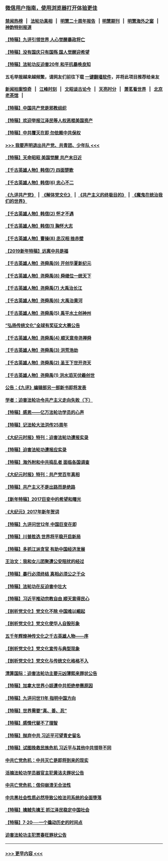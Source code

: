 ### [微信用户指南，使用浏览器打开体验更佳](https://github.com/gfw-breaker/banned-news1/blob/master/indexes/wechat-guide.md?t=0)
#### [禁闻热榜](热点新闻.md?t=0)  &nbsp;&nbsp;|&nbsp;&nbsp; [法轮功真相](https://github.com/gfw-breaker/truth/blob/master/README.md?t=0) &nbsp;&nbsp;|&nbsp;&nbsp; [明慧二十周年报告](https://github.com/gfw-breaker/mh-reports/blob/master/README.md?t=0) &nbsp;&nbsp;|&nbsp;&nbsp;[明慧期刊](https://github.com/gfw-breaker/mh-qikan) &nbsp;&nbsp;|&nbsp;&nbsp; [明慧海外之窗](https://github.com/gfw-breaker/mh-news/blob/master/README.md?t=0) &nbsp;&nbsp;|&nbsp;&nbsp; [神韵特别报道](https://github.com/gfw-breaker/mh-news/blob/master/shenyun.md?t=0)
#### [【特稿】九评引领世界 人心觉醒暴政将亡](../pages/nsc424/n11660496.md?t=02071633) 
#### [【特稿】没有国庆只有国殇 国人觉醒迎希望](../pages/nsc424/n11549354.md?t=02071633) 
#### [【特稿】法轮功反迫害20年 和平抗暴唤良知](../pages/nsc424/n11389135.md?t=02071633) 
#### 五毛举报越来越频繁，请网友们前往下载 [一键翻墙软件](https://github.com/gfw-breaker/ssr-accounts)，并将此项目推荐给亲友
#### [新闻拍案惊奇](https://github.com/gfw-breaker/banned-news1/blob/master/pages/link4.md) &nbsp;&nbsp;|&nbsp;&nbsp; [江峰时刻](https://github.com/gfw-breaker/banned-news1/blob/master/pages/link4.md) &nbsp;&nbsp;|&nbsp;&nbsp; [文昭谈古论今](https://github.com/gfw-breaker/banned-news1/blob/master/pages/link4.md) &nbsp;&nbsp;|&nbsp;&nbsp; [天亮时分](https://github.com/gfw-breaker/banned-news1/blob/master/pages/link4.md) &nbsp;&nbsp;|&nbsp;&nbsp; [萧茗看世界](https://github.com/gfw-breaker/banned-news1/blob/master/pages/link4.md) &nbsp;&nbsp;|&nbsp;&nbsp; [北京老茶馆](https://github.com/gfw-breaker/banned-news1/blob/master/pages/link4.md) &nbsp;&nbsp;|&nbsp;&nbsp; 
#### [【特稿】中国共产党是邪教组织](../pages/nsc424/n11355551.md?t=02071633) 
#### [【特稿】欢迎举报江泽民等人权恶棍美国资产](../pages/nsc424/n11303040.md?t=02071633) 
#### [【特稿】中共覆灭在即 勿依赖中共保权](../pages/nsc424/n11278510.md?t=02071633) 
#### [>>> 我要声明退出共产党、共青团、少年队 <<<](https://github.com/begood0513/goodnews/blob/master/quit/letter.md) 
#### [【特稿】天命昭昭 美国觉醒 共产末日近](../pages/nsc424/n11150259.md?t=02071633) 
#### [【千古英雄人物】韩信(7) 四面楚歌](../pages/nsc424/n7552608.md?t=02071633) 
#### [【千古英雄人物】韩信(6) 忠心不二](../pages/nsc424/n7552572.md?t=02071633) 
#### [《九评共产党》](https://github.com/begood0513/9ping.md/blob/master/README.md) &nbsp;|&nbsp; [《解体党文化》](../../../../jtdwh.md/blob/master/README.md)  &nbsp;|&nbsp; [《共产主义的终极目的》](../../../../gczydzjmd.md/blob/master/README.md) &nbsp;|&nbsp; [《魔鬼在统治我们的世界》](../../../../mgztzwmdsj.md/blob/master/README.md) 
#### [【千古英雄人物】韩信(2) 怀才不遇](../pages/nsc424/n7547691.md?t=02071633) 
#### [【千古英雄人物】韩信(1) 胸怀大志](../pages/nsc424/n7544501.md?t=02071633) 
#### [【千古英雄人物】曹操(8) 丞汉相 挫赤壁](../pages/nsc424/n7662490.md?t=02071633) 
#### [【2019新年特稿】远离中共是福](../pages/nsc424/n10942748.md?t=02071633) 
#### [【千古英雄人物】尧舜禹(9) 开创华夏新纪元](../pages/nsc424/n7519873.md?t=02071633) 
#### [【千古英雄人物】尧舜禹(8) 舜继位一统天下](../pages/nsc424/n7515411.md?t=02071633) 
#### [【千古英雄人物】尧舜禹(7) 大禹治长江](../pages/nsc424/n7475820.md?t=02071633) 
#### [【千古英雄人物】尧舜禹(6) 大禹治黄河](../pages/nsc424/n7475816.md?t=02071633) 
#### [【千古英雄人物】尧舜禹(5) 禹平水土创神州](../pages/nsc424/n7475809.md?t=02071633) 
#### [“弘扬传统文化”全球有奖征文大赛公告](../pages/nsc424/n10889849.md?t=02071633) 
#### [【千古英雄人物】尧舜禹(4) 顺天意帝尧禅舜](../pages/nsc424/n7471624.md?t=02071633) 
#### [【千古英雄人物】尧舜禹(3) 洪荒浩劫](../pages/nsc424/n7471607.md?t=02071633) 
#### [【千古英雄人物】尧舜禹(2) 圣王下世开尧天](../pages/nsc424/n7467643.md?t=02071633) 
#### [【千古英雄人物】尧舜禹(1) 洪水滔天伏羲创世](../pages/nsc424/n7467618.md?t=02071633) 
#### [公告：《九评》编辑部另一部新书即将发表](../pages/nsc424/n10405104.md?t=02071633) 
#### [学者：迫害法轮功令共产主义走向失败（下）](../pages/nsc424/n10009951.md?t=02071633) 
#### [【特稿】感恩——亿万法轮功学员的心声](../pages/nsc424/n9880260.md?t=02071633) 
#### [【特稿】记法轮大法洪传25周年](../pages/nsc424/n9116480.md?t=02071633) 
#### [《大纪元时报》特刊：迫害法轮功遭报实录](../pages/nsc424/n9082916.md?t=02071633) 
#### [【特稿】迫害法轮功遭报应实录](../pages/nsc424/n9055656.md?t=02071633) 
#### [【特稿】海外附和中共捣乱者 面临各国调查](../pages/nsc424/n9047645.md?t=02071633) 
#### [《大纪元时报》特刊：共产党百年真相](../pages/nsc424/n8879818.md?t=02071633) 
#### [【特稿】共产主义不是出路而是绝路](../pages/nsc424/n8792816.md?t=02071633) 
#### [【新年特稿】2017巨变中的希望和曙光](../pages/nsc424/n8655525.md?t=02071633) 
#### [《大纪元》2017年新年贺词](../pages/nsc424/n8651727.md?t=02071633) 
#### [【特稿】九评问世12年 中国巨变在即](../pages/nsc424/n8506053.md?t=02071633) 
#### [【特稿】川普胜选 世界将平稳开启新局](../pages/nsc424/n8482166.md?t=02071633) 
#### [【特稿】多抓江派贪官 有助中国经济发展](../pages/nsc424/n8454769.md?t=02071633) 
#### [王治文：我和女儿团聚遭公安阻扰的经过](../pages/nsc424/n8186638.md?t=02071633) 
#### [【特稿】暴行必须终结‭ ‬真相必须公之于众](../pages/nsc424/n8103572.md?t=02071633) 
#### [【特稿】法轮功在反迫害中壮大](../pages/nsc424/n7915493.md?t=02071633) 
#### [【特稿】习近平推动宗教自由 顺天意得民心](../pages/nsc424/n7782230.md?t=02071633) 
#### [【剖析党文化】党文化不除 中国难以崛起](../pages/nsc424/n7484466.md?t=02071633) 
#### [【剖析党文化】党文化使华人自毁形象](../pages/nsc424/n7480414.md?t=02071633) 
#### [五千年辉煌神传文化之千古英雄人物——序](../pages/nsc424/n7465898.md?t=02071633) 
#### [【剖析党文化】党文化宣传与典型现象](../pages/nsc424/n4667282.md?t=02071633) 
#### [【剖析党文化】党文化与传统文化格格不入](../pages/nsc424/n4665279.md?t=02071633) 
#### [清算国际：迫害法轮功主要元凶薄熙来罪状公告](../pages/nsc424/n4621860.md?t=02071633) 
#### [【特稿】加拿大世界小姐遭中共拒绝参赛原因](../pages/nsc424/n4585305.md?t=02071633) 
#### [【特稿】九评问世11年 指明中国方向](../pages/nsc424/n4578971.md?t=02071633) 
#### [【特稿】世界需要“真、善、忍”](../pages/nsc424/n4577812.md?t=02071633) 
#### [【特稿】感情代替不了理智](../pages/nsc424/n4564327.md?t=02071633) 
#### [【特稿】抛弃中共 习近平可望青史留名](../pages/nsc424/n4549169.md?t=02071633) 
#### [【特稿】试图挽救民族危机 习近平与其他中共领导不同](../pages/nsc424/n4548555.md?t=02071633) 
#### [中共亡党危机：中共灭亡是即将到来的现实](../pages/nsc424/n4547349.md?t=02071633) 
#### [活摘法轮功学员器官主犯黄洁夫罪状公告](../pages/nsc424/n4547015.md?t=02071633) 
#### [中共亡党危机：信仰崩溃无合法性](../pages/nsc424/n4545222.md?t=02071633) 
#### [中共黑社会性质必然导致公检法司系统的全面堕落](../pages/nsc424/n4541854.md?t=02071633) 
#### [【特稿】擒贼先擒王 抓江泽民稳定中国社会](../pages/nsc424/n4530296.md?t=02071633) 
#### [【特稿】7‧20──一个撬动历史的时间点](../pages/nsc424/n4481700.md?t=02071633) 
#### [迫害法轮功主犯贾春旺罪状公告](../pages/nsc424/n4455857.md?t=02071633) 

----
#### [ >>> 更早内容 <<< ](../indexes/nsc424-earlier.md)
